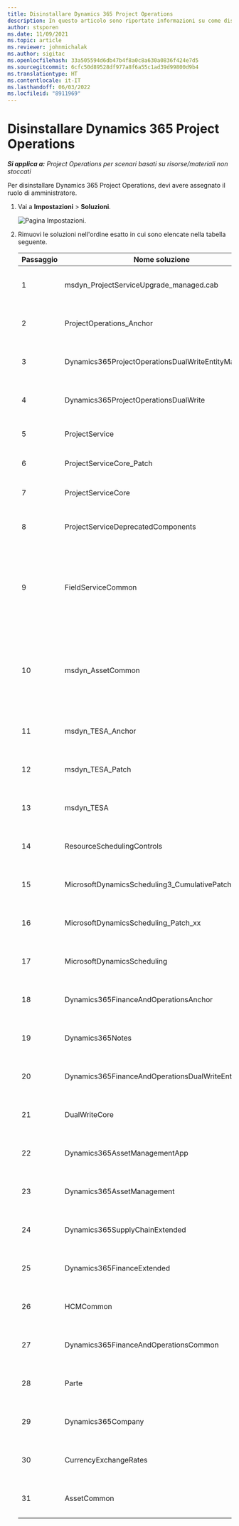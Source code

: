 ```yaml
---
title: Disinstallare Dynamics 365 Project Operations
description: In questo articolo sono riportate informazioni su come disinstallare Dynamics 365 Project Operations.
author: stsporen
ms.date: 11/09/2021
ms.topic: article
ms.reviewer: johnmichalak
ms.author: sigitac
ms.openlocfilehash: 33a505594d6db47b4f8a0c8a630a0836f424e7d5
ms.sourcegitcommit: 6cfc50d89528df977a8f6a55c1ad39d99800d9b4
ms.translationtype: HT
ms.contentlocale: it-IT
ms.lasthandoff: 06/03/2022
ms.locfileid: "8911969"
---
```

# <a name="uninstall-dynamics-365-project-operations"></a>Disinstallare Dynamics 365 Project Operations 

_**Si applica a:** Project Operations per scenari basati su risorse/materiali non stoccati_

Per disinstallare Dynamics 365 Project Operations, devi avere assegnato il ruolo di amministratore.

1. Vai a **Impostazioni** > **Soluzioni**.

    ![Pagina Impostazioni.](./media/uninstall-proj-ops-solutions.png)
  
2. Rimuovi le soluzioni nell'ordine esatto in cui sono elencate nella tabella seguente. 

    | Passaggio | Nome soluzione                                    | Nota                                                                                         |
    |------|----------------------------------------------------|----------------------------------------------------------------------------------------------|
    | 1 | msdyn_ProjectServiceUpgrade_managed.cab            | Se non la trovi, ignora questa soluzione.                                                            |
    | 2 | ProjectOperations_Anchor                           | Se non la trovi, ignora questa soluzione.                                                            |
    | 3 | Dynamics365ProjectOperationsDualWriteEntityMaps    | Se non la trovi, ignora questa soluzione.                                                            |
    | 4 | Dynamics365ProjectOperationsDualWrite              | Se non la trovi, ignora questa soluzione.                                                            |
    | 5 | ProjectService                                     | Nessuna nota aggiuntiva.                                                                         |
    | 6 | ProjectServiceCore_Patch                           | Nessuna nota aggiuntiva.                                                                         |
    | 7 | ProjectServiceCore                                 | Nessuna nota aggiuntiva.                                                                         |
    | 8 | ProjectServiceDeprecatedComponents                 | Se non la trovi, ignora questa soluzione.                                                            |
    | 9 | FieldServiceCommon                                 | Necessario per la doppia scrittura con Dynamics 365 Finance o Dynamics 365 Supply Chain Management.   |
    | 10 | msdyn_AssetCommon                                  | Necessario per la doppia scrittura con Dynamics 365 Finance o Dynamics 365 Supply Chain Management.   |
    | 11 | msdyn_TESA_Anchor                                  | Richiesto per Dynamics 365 Field Service.                                                     |
    | 12 | msdyn_TESA_Patch                                   | Richiesto per Dynamics 365 Field Service.                                                     |
    | 13 | msdyn_TESA                                         | Richiesto per Dynamics 365 Field Service.                                                     |
    | 14 | ResourceSchedulingControls                         | Richiesto per Dynamics 365 Field Service.                                                     |
    | 15 | MicrosoftDynamicsScheduling3_CumulativePatch       | Richiesto per Dynamics 365 Field Service.                                                     |
    | 16 | MicrosoftDynamicsScheduling_Patch_xx               | Richiesto per Dynamics 365 Field Service.                                                     |
    | 17 | MicrosoftDynamicsScheduling                        | Richiesto per Dynamics 365 Field Service.                                                     |
    | 18 | Dynamics365FinanceAndOperationsAnchor              | Se non la trovi, ignora questa soluzione.                                                            |
    | 19 | Dynamics365Notes                                   | Se non la trovi, ignora questa soluzione.                                                            |
    | 20 | Dynamics365FinanceAndOperationsDualWriteEntityMaps | Se non la trovi, ignora questa soluzione.                                                            |
    | 21 | DualWriteCore                                      | Se non la trovi, ignora questa soluzione.                                                            |
    | 22 | Dynamics365AssetManagementApp                      | Se non la trovi, ignora questa soluzione.                                                            |
    | 23 | Dynamics365AssetManagement                         | Se non la trovi, ignora questa soluzione.                                                            |
    | 24 | Dynamics365SupplyChainExtended                     | Se non la trovi, ignora questa soluzione.                                                            |
    | 25 | Dynamics365FinanceExtended                         | Se non la trovi, ignora questa soluzione.                                                            |
    | 26 | HCMCommon                                          | Se non la trovi, ignora questa soluzione.                                                            |
    | 27 | Dynamics365FinanceAndOperationsCommon              | Se non la trovi, ignora questa soluzione.                                                            |
    | 28 | Parte                                              | Se non la trovi, ignora questa soluzione.                                                            |
    | 29 | Dynamics365Company                                 | Se non la trovi, ignora questa soluzione.                                                            |
    | 30 | CurrencyExchangeRates                              | Se non la trovi, ignora questa soluzione.                                                            |
    | 31 | AssetCommon                                        | Se non la trovi, ignora questa soluzione.                                                            |
